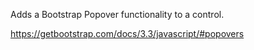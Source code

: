 Adds a Bootstrap Popover functionality to a control.

<https://getbootstrap.com/docs/3.3/javascript/#popovers>